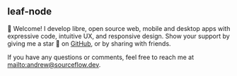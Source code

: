 ## leaf-node

👋 Welcome! I develop libre, open source web, mobile and desktop apps with
expressive code, intuitive UX, and responsive design. Show your support by
giving me a star 🌟 on [GitHub](https://github.com/leaf-node/), or by sharing
with friends.

If you have any questions or comments, feel free to reach me at
<mailto:andrew@sourceflow.dev>.

